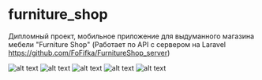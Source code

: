 # furniture_shop
Дипломный проект, мобильное приложение для выдуманного магазина мебели "Furniture Shop"
(Работает по API с сервером на Laravel https://github.com/FoFifka/FurnitureShop_server)

![alt text](https://sun9-77.userapi.com/impg/IFEzeNpu6qnoGiVmaagRSJzKbXUi0sqZFepw1Q/b1lxsIFPv-k.jpg?size=408x846&quality=96&sign=879d70b2c52227c58354d9283dd5fa61&type=album)
![alt text](https://sun9-65.userapi.com/impg/yBuS7oVjf0uaxC9HgLwriEIwl3ULXyKnG7sFXQ/KK54xC1t5NQ.jpg?size=408x843&quality=96&sign=3245b003c49ea21b835d2f8676bccff1&type=album)
![alt text](https://sun9-57.userapi.com/impg/-989gfcveDLueeLnIVr8Nm77WYsQx1giUZFlKw/RxGDEUhdW8w.jpg?size=405x841&quality=96&sign=3ac1e7389af7509aebd192fa60149c1e&type=album)
![alt text](https://sun9-49.userapi.com/impg/MbiPqYS4sG9Ty5jdoomrHvJcbOQiiP8EgjUxmw/T8pBCCBikLk.jpg?size=407x845&quality=96&sign=c9e58688e98d01e3fb78180fde495264&type=album)
![alt text](https://sun9-56.userapi.com/impg/Nnfc4S6C9XurTlGRhloEXdpgAH_QpuTdz5z5ag/pqw0sV0IV7c.jpg?size=412x851&quality=96&sign=41c8a3086b333413a0939c05f000a840&type=album)
